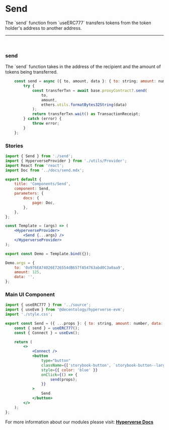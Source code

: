 # Send

<p> The `send` function from `useERC777` transfers tokens from the token holder's address to another address. </p>

---

<br>

### send

<p> The `send` function takes in the address of the recipient and the amount of tokens being transferred. </p>

```jsx
	const send = async ({ to, amount, data }: { to: string; amount: number; data: string }) => {
		try {
			const transferTxn = await base.proxyContract?.send(
				to,
				amount,
				ethers.utils.formatBytes32String(data)
			);
			return transferTxn.wait() as TransactionReceipt;
		} catch (error) {
			throw error;
		}
	};
```

### Stories

```jsx
import { Send } from './send';
import { HyperverseProvider } from './utils/Provider';
import React from 'react';
import Doc from '../docs/send.mdx';

export default {
	title: 'Components/Send',
	component: Send,
	parameters: {
		docs: {
			page: Doc,
		},
	},
};

const Template = (args) => (
	<HyperverseProvider>
		<Send {...args} />
	</HyperverseProvider>
);

export const Demo = Template.bind({});

Demo.args = {
	to: '0x976EA74026E726554dB657fA54763abd0C3a0aa9',
	amount: 125,
	data: '',
};
```

### Main UI Component

```jsx
import { useERC777 } from '../source';
import { useEvm } from '@decentology/hyperverse-evm';
import './style.css';

export const Send = ({ ...props }: { to: string, amount: number, data: any }) => {
	const { send } = useERC777();
	const { Connect } = useEvm();

	return (
		<>
			<Connect />
			<button
				type="button"
				className={['storybook-button', `storybook-button--large`].join(' ')}
				style={{ color: 'blue' }}
				onClick={() => {
					send(props);
				}}
			>
				Send
			</button>
		</>
	);
};
```

For more information about our modules please visit: [**Hyperverse Docs**](docs.hyperverse.dev)
